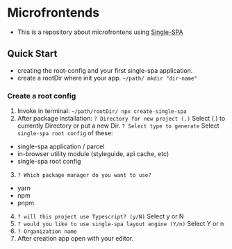 # Microfrontends

- This is a repository about microfrontens using [Single-SPA](https://single-spa.js.org/)

## Quick Start

- creating the root-config and your first single-spa application.
- create a rootDir where init your app.
  `~/path/ mkdir "dir-name"`

### Create a root config

1. Invoke in terminal:
   `~/path/rootDir/ npx create-single-spa`
2. After package installation:
   `? Directory for new project (.)` Select (.) to currently Directory or put a new Dir.
   `? Select type to generate` Select `single-spa root config` of these:

- single-spa application / parcel
- in-browser utility module (styleguide, api cache, etc)
- single-spa root config

3. `? Which package manager do you want to use?`

- yarn
- npm
- pnpm

4. `? will this project use Typescript? (y/N)` Select y or N
5. `? would you like to use single-spa layout engine (Y/n)` Select Y or n
6. `? Organization name`
7. After creation app open with your editor.
